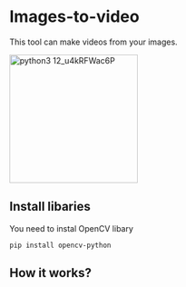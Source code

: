 # Images-to-video
This tool can make videos from your images.

<img width="226" alt="python3 12_u4kRFWac6P" src="https://github.com/user-attachments/assets/977fd13e-5cd2-470d-b5e0-5aae2c880f87" />

## Install libaries
You need to instal OpenCV libary
```
pip install opencv-python
```
## How it works?
